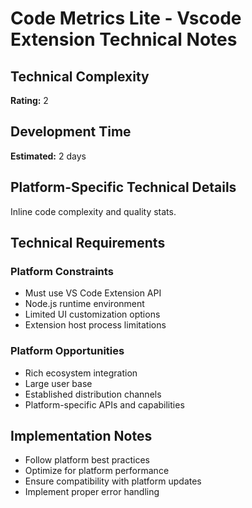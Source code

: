 # Code Metrics Lite - Vscode Extension Technical Notes

## Technical Complexity
**Rating:** 2

## Development Time
**Estimated:** 2 days

## Platform-Specific Technical Details
Inline code complexity and quality stats.

## Technical Requirements

### Platform Constraints
- Must use VS Code Extension API
- Node.js runtime environment
- Limited UI customization options
- Extension host process limitations

### Platform Opportunities
- Rich ecosystem integration
- Large user base
- Established distribution channels
- Platform-specific APIs and capabilities

## Implementation Notes
- Follow platform best practices
- Optimize for platform performance
- Ensure compatibility with platform updates
- Implement proper error handling
